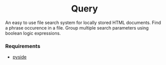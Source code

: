 <h1 align="center">Query</h1>

<p>An easy to use file search system for locally stored HTML documents. Find a phrase occurence in a file. Group multiple search parameters using boolean logic expressions.</p>

<h3> Requirements </h3>

- [pyside](https://pypi.python.org/pypi/PySide/1.2.4)
